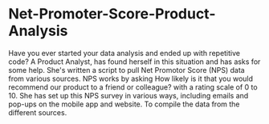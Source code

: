 # Net-Promoter-Score-Product-Analysis

Have you ever started your data analysis and ended up with repetitive code? A Product Analyst, has found herself in this situation and has asks for some help. She's written a script to pull Net Promotor Score (NPS) data from various sources. NPS works by asking How likely is it that you would recommend our product to a friend or colleague? with a rating scale of 0 to 10. She has set up this NPS survey in various ways, including emails and pop-ups on the mobile app and website. To compile the data from the different sources.
